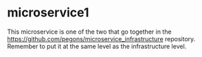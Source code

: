 # microservice1

This microservice is one of the two that go together in the https://github.com/pegons/microservice_infrastructure repository.
Remember to put it at the same level as the infrastructure level.
